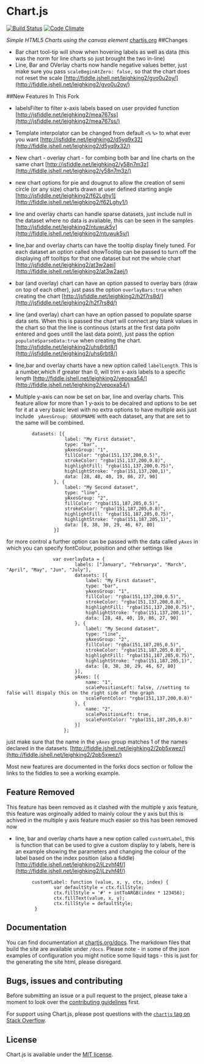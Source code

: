 # Chart.js 

[![Build Status](https://travis-ci.org/nnnick/Chart.js.svg?branch=master)](https://travis-ci.org/nnnick/Chart.js) [![Code Climate](https://codeclimate.com/github/leighquince/Chart.js/badges/gpa.svg)](https://codeclimate.com/github/leighquince/Chart.js)


*Simple HTML5 Charts using the canvas element* [chartjs.org](http://www.chartjs.org)
##Changes
 - Bar chart tool-tip will show when hovering labels as well as data (this was the norm for line charts so just brought the two in-line)
 - Line, Bar and OVerlay charts now handle negative values better, just make sure you pass `scaleBeginAtZero: false,` so that the chart does not reset the scale [http://fiddle.jshell.net/leighking2/gvo0u2oy/](http://fiddle.jshell.net/leighking2/gvo0u2oy/)

##New Features In This Fork
 - labelsFilter to filter x-axis labels based on user provided function [http://jsfiddle.net/leighking2/mea767ss](http://jsfiddle.net/leighking2/mea767ss/)
 - Template interpolator can be changed from default `<%` `%>` to what ever you want [http://jsfiddle.net/leighking2/d5yq9x32](http://fiddle.jshell.net/leighking2/d5yq9x32/)
 - New chart - overlay chart - for combing both bar and line charts on the same chart [http://jsfiddle.net/leighking2/y58n7m3z](http://fiddle.jshell.net/leighking2/y58n7m3z/)
 - new chart options for pie and dougnut to allow the creation of semi circle (or any size) charts drawn at user defined starting angle [http://jsfiddle.net/leighking2/f62Lghy1](http://fiddle.jshell.net/leighking2/f62Lghy1/)
 - line and overlay charts can handle sparse datasets, just include null in the dataset where no data is avaliable, this can be seen in the samples [http://jsfiddle.net/leighking2/ntuwuk5v](http://fiddle.jshell.net/leighking2/ntuwuk5v/)
 - line,bar and overlay charts can have the tooltip display finely tuned. For each dataset an option called showTooltip can be passed to turn off the displaying off tooltips for that one dataset but not the whole chart [http://jsfiddle.net/leighking2/at3w2aej](http://fiddle.jshell.net/leighking2/at3w2aej/)
 - bar (and overlay) chart can have an option passed to overlay bars (draw on top of each other), just pass the option `overlayBars:true` when creating the chart [http://jsfiddle.net/leighking2/h2f7rs8d/](http://jsfiddle.net/leighking2/h2f7rs8d/)
 - line (and overlay) chart can have an option passed to populate sparse data sets. When this is passed the chart will connect any blank values in the chart so that the line is continous (starts at the first data poitn entered and goes untill the last data point), just pass the option `populateSparseData:true` when creating the chart. [http://jsfiddle.net/leighking2/uhs6rbt8/](http://jsfiddle.net/leighking2/uhs6rbt8/)
 - line,bar and overlay charts have a new option called `labelLength`. This is a number,which if greater than 0, will trim x-axis labels to a specific length [http://fiddle.jshell.net/leighking2/vepoxa54/](http://fiddle.jshell.net/leighking2/vepoxa54/)
 - Multiple y-axis can now be set on bar, line and overlay charts. This feature allow for more than 1 y-axis to be decalred and options to be set for it at a very basic level with no extra options to have multiple axis just include ` yAxesGroup: GROUPNAME` with each dataset, any that are set to the same will be combined.
 
             datasets: [{
                         label: "My First dataset",
                         type: "bar",
                         yAxesGroup: "1",
                         fillColor: "rgba(151,137,200,0.5)",
                         strokeColor: "rgba(151,137,200,0.8)",
                         highlightFill: "rgba(151,137,200,0.75)",
                         highlightStroke: "rgba(151,137,200,1)",
                         data: [28, 48, 40, 19, 86, 27, 90]
                     }, {
                         label: "My Second dataset",
                         type: "line",
                         yAxesGroup: "2",
                         fillColor: "rgba(151,187,205,0.5)",
                         strokeColor: "rgba(151,187,205,0.8)",
                         highlightFill: "rgba(151,187,205,0.75)",
                         highlightStroke: "rgba(151,187,205,1)",
                         data: [8, 38, 30, 29, 46, 67, 80]
                     }]

for more control a further option can be passed with the data called `yAxes` in which you can specify fontColour, poisition and other settings like

                     var overlayData = {
                             labels: ["January", "Februarya", "March", "April", "May", "Jun", "July"],
                             datasets: [{
                                 label: "My First dataset",
                                 type: "bar",
                                 yAxesGroup: "1",
                                 fillColor: "rgba(151,137,200,0.5)",
                                 strokeColor: "rgba(151,137,200,0.8)",
                                 highlightFill: "rgba(151,137,200,0.75)",
                                 highlightStroke: "rgba(151,137,200,1)",
                                 data: [28, 48, 40, 19, 86, 27, 90]
                             }, {
                                 label: "My Second dataset",
                                 type: "line",
                                 yAxesGroup: "2",
                                 fillColor: "rgba(151,187,205,0.5)",
                                 strokeColor: "rgba(151,187,205,0.8)",
                                 highlightFill: "rgba(151,187,205,0.75)",
                                 highlightStroke: "rgba(151,187,205,1)",
                                 data: [8, 38, 30, 29, 46, 67, 80]
                             }],
                             yAxes: [{
                                 name: "1",
                                 scalePositionLeft: false, //setting to false will dispaly this on the right side of the graph
                                 scaleFontColor: "rgba(151,137,200,0.8)"
                             }, {
                                 name: "2",
                                 scalePositionLeft: true,
                                 scaleFontColor: "rgba(151,187,205,0.8)"
                             }]
                         };
                         
 just make sure that the name in the `yAxes` group matches 1 of the names declared in the datasets. [http://fiddle.jshell.net/leighking2/2pb5xwez/](http://fiddle.jshell.net/leighking2/2pb5xwez/)
 
 
Most new features are documented in the forks docs section or follow the links to the fiddles to see a working example.           
## Feature Removed
This feature has been removed as it clashed with the multiple y axis feature, this feature was orginoally added to mainly colour the y axis but this is achived in the multiple y axis feature much easier so this has been removed now
 - line, bar and overlay charts have a new option called `customYLabel`, this is function that can be used to give a custom display to y labels, here is an example showing the parameters and changing the colour of the label based on the index position (also a fiddle) [http://fiddle.jshell.net/leighking2/jLzvhf4f/](http://fiddle.jshell.net/leighking2/jLzvhf4f/)
 
             customYLabel: function (value, x, y, ctx, index) {
                     var defaultStyle = ctx.fillStyle;
                     ctx.fillStyle = '#' + intToARGB(index * 123456);
                     ctx.fillText(value, x, y);
                     ctx.fillStyle = defaultStyle;
              }


## Documentation

You can find documentation at [chartjs.org/docs](http://www.chartjs.org/docs/). The markdown files that build the site are available under `/docs`. Please note - in some of the json examples of configuration you might notice some liquid tags - this is just for the generating the site html, please disregard.

## Bugs, issues and contributing

Before submitting an issue or a pull request to the project, please take a moment to look over the [contributing guidelines](https://github.com/nnnick/Chart.js/blob/master/CONTRIBUTING.md) first.

For support using Chart.js, please post questions with the [`chartjs` tag on Stack Overflow](http://stackoverflow.com/questions/tagged/chartjs).

## License


Chart.js is available under the [MIT license](http://opensource.org/licenses/MIT).

